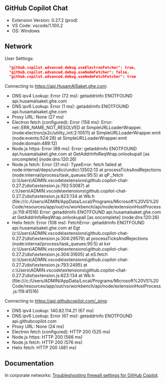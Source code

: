 ## GitHub Copilot Chat

- Extension Version: 0.27.2 (prod)
- VS Code: vscode/1.100.2
- OS: Windows

## Network

User Settings:
```json
  "github.copilot.advanced.debug.useElectronFetcher": true,
  "github.copilot.advanced.debug.useNodeFetcher": false,
  "github.copilot.advanced.debug.useNodeFetchFetcher": true
```

Connecting to https://api.HusamAlSaket.ghe.com:
- DNS ipv4 Lookup: Error (72 ms): getaddrinfo ENOTFOUND api.husamalsaket.ghe.com
- DNS ipv6 Lookup: Error (1 ms): getaddrinfo ENOTFOUND api.husamalsaket.ghe.com
- Proxy URL: None (27 ms)
- Electron fetch (configured): Error (158 ms): Error: net::ERR_NAME_NOT_RESOLVED
    at SimpleURLLoaderWrapper.<anonymous> (node:electron/js2c/utility_init:2:10511)
    at SimpleURLLoaderWrapper.emit (node:events:524:28)
    at SimpleURLLoaderWrapper.emit (node:domain:489:12)
- Node.js https: Error (89 ms): Error: getaddrinfo ENOTFOUND api.husamalsaket.ghe.com
    at GetAddrInfoReqWrap.onlookupall [as oncomplete] (node:dns:120:26)
- Node.js fetch: Error (31 ms): TypeError: fetch failed
    at node:internal/deps/undici/undici:13502:13
    at processTicksAndRejections (node:internal/process/task_queues:95:5)
    at qP._fetch (c:\Users\ADMIN\.vscode\extensions\github.copilot-chat-0.27.2\dist\extension.js:792:53087)
    at c:\Users\ADMIN\.vscode\extensions\github.copilot-chat-0.27.2\dist\extension.js:823:134
    at Wb.h (file:///c:/Users/ADMIN/AppData/Local/Programs/Microsoft%20VS%20Code/resources/app/out/vs/workbench/api/node/extensionHostProcess.js:119:41516)
  Error: getaddrinfo ENOTFOUND api.husamalsaket.ghe.com
      at GetAddrInfoReqWrap.onlookupall [as oncomplete] (node:dns:120:26)
- Helix fetch: Error (108 ms): FetchError: getaddrinfo ENOTFOUND api.husamalsaket.ghe.com
    at Egt (c:\Users\ADMIN\.vscode\extensions\github.copilot-chat-0.27.2\dist\extension.js:304:29579)
    at processTicksAndRejections (node:internal/process/task_queues:95:5)
    at kxr (c:\Users\ADMIN\.vscode\extensions\github.copilot-chat-0.27.2\dist\extension.js:304:31605)
    at eS.fetch (c:\Users\ADMIN\.vscode\extensions\github.copilot-chat-0.27.2\dist\extension.js:793:2495)
    at c:\Users\ADMIN\.vscode\extensions\github.copilot-chat-0.27.2\dist\extension.js:823:134
    at Wb.h (file:///c:/Users/ADMIN/AppData/Local/Programs/Microsoft%20VS%20Code/resources/app/out/vs/workbench/api/node/extensionHostProcess.js:119:41516)

Connecting to https://api.githubcopilot.com/_ping:
- DNS ipv4 Lookup: 140.82.114.21 (67 ms)
- DNS ipv6 Lookup: Error (67 ms): getaddrinfo ENOTFOUND api.githubcopilot.com
- Proxy URL: None (24 ms)
- Electron fetch (configured): HTTP 200 (525 ms)
- Node.js https: HTTP 200 (566 ms)
- Node.js fetch: HTTP 200 (576 ms)
- Helix fetch: HTTP 200 (481 ms)

## Documentation

In corporate networks: [Troubleshooting firewall settings for GitHub Copilot](https://docs.github.com/en/copilot/troubleshooting-github-copilot/troubleshooting-firewall-settings-for-github-copilot).